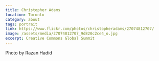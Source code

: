 ```yaml
---
title: Christopher Adams
location: Toronto
category: about
tags: portrait
link: https://www.flickr.com/photos/christopheradams/27074812707/
image: /assets/media/27074812707_9d820c2ce4_o.jpg
excerpt: Creative Commons Global Summit
---
```


Photo by Razan Hadid
